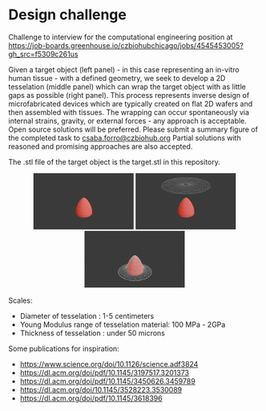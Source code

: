 # Design challenge
Challenge to interview for the computational engineering position at https://job-boards.greenhouse.io/czbiohubchicago/jobs/4545453005?gh_src=f5309c261us 

Given a target object (left panel) - in this case representing an in-vitro human tissue - with a defined geometry, we seek to develop a 2D tesselation (middle panel) which can wrap the target object with as little gaps as possible (right panel). This process represents inverse design of microfabricated devices which are typically created on flat 2D wafers and then assembled with tissues. The wrapping can occur spontaneously via internal strains, gravity, or external forces - any approach is acceptable. Open source solutions will be preferred. Please submit a summary figure of the completed task to csaba.forro@czbiohub.org 
Partial solutions with reasoned and promising approaches are also accepted.

The .stl file of the target object is the target.stl in this repository.

<p align="center">
  <img src="https://github.com/sciforro/challenge/blob/main/Tobj1.png" width="200" title="Target">
  <img src="https://github.com/sciforro/challenge/blob/main/Tobj2.png" width="200" title="2D object">
  <img src="https://github.com/sciforro/challenge/blob/main/Tobj3.png" width="200" title="Wrapping">
</p>

Scales:
- Diameter of tesselation : 1-5 centimeters
- Young Modulus range of tesselation material: 100 MPa - 2GPa
- Thickness of tesselation : under 50 microns

Some publications for inspiration:
- https://www.science.org/doi/10.1126/science.adf3824
- https://dl.acm.org/doi/pdf/10.1145/3197517.3201373
- https://dl.acm.org/doi/pdf/10.1145/3450626.3459789
- https://dl.acm.org/doi/10.1145/3528223.3530089
- https://dl.acm.org/doi/pdf/10.1145/3618396
